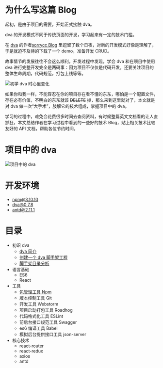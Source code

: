 
# 为什么写这篇 Blog
起初，是由于项目的需要，开始正式接触 dva。

dva 的开发模式不同于传统页面的开发，学习起来有一定的技术门槛。

 在 [dva](https://github.com/dvajs/dva) 的作者[sorrycc Blog](https://github.com/sorrycc/blog/issues) 里逗留了数个日夜，对新的开发模式好像是理解了，于是就迫不及待的下载了一个 demo，准备开发 CRUD。

故事情节的发展往往不会这么顺利，开发过程中发现，学会 dva 和在项目中使用 dva 进行完整开发完全是两码事：因为项目不仅仅是代码开发，还要关注项目的整体生命周期，代码规范，打包上线等等。

![初学 dva 时心里变化](https://static.oschina.net/uploads/img/201706/28145521_JbhX.png "初学 dva 时心里变化")

如果你和我一样，不能容忍在你的项目存在看不懂的东东，哪怕是一个配置文件，存在必有价值，不明白的东东就该 ~~DELETE~~ 掉，那么来到这里就对了，本文就是对 dva 做一次“大手术”，肢解它的技术组成，掌握项目中的 dva。

学习的过程中，难免会花费很多时间去查阅资料，有时候整篇英文文档看的让人直抓狂，本文总结作者在学习过程中看到的一些好的技术 Blog，贴上相关技术比较友好的 API 文档，帮助各位节约时间。


# 项目中的 dva
![项目中的 dva](https://static.oschina.net/uploads/img/201706/28150817_mtXq.png "项目中的 dva")

# 开发环境
- npm@3.10.10
- dva@0.7.8
- antd@2.11.1

# 目录
- 初识 dva
    - [dva 简介](https://github.com/dkvirus/dva/blob/master/book/dva/dva%20%E7%AE%80%E4%BB%8B.md "dva 简介")
    - [创建一个 dva 脚手架工程](https://github.com/dkvirus/dva/blob/master/book/dva/%E5%88%9B%E5%BB%BA%E4%B8%80%E4%B8%AA%20dva%20%E8%84%9A%E6%89%8B%E6%9E%B6%E5%B7%A5%E7%A8%8B.md "创建一个 dva 脚手架工程")
    - [脚手架目录分析](https://github.com/dkvirus/dva/blob/master/book/dva/dva%20%E8%84%9A%E6%89%8B%E6%9E%B6%E7%9B%AE%E5%BD%95%E5%88%86%E6%9E%90.md "脚手架目录分析")
- 语言基础
    - ES6
    - React
- 工具
    - [包管理工具 Npm](https://github.com/dkvirus/dva/blob/master/book/dva/dva%20%E8%84%9A%E6%89%8B%E6%9E%B6%E7%9B%AE%E5%BD%95%E5%88%86%E6%9E%90.md "包管理工具 Npm")	    
    - 版本控制工具 Git
    - 开发工具 Webstorm
    - 项目启动打包工具 Roadhog
    - 代码格式化工具 ESLint
    - 前后台接口规范工具 Swagger
    - es6 编译工具 Babel
    - 模拟后台提供接口工具 json-server
- 核心技术
    - react-router
    - react-redux
    - axios
    - antd






